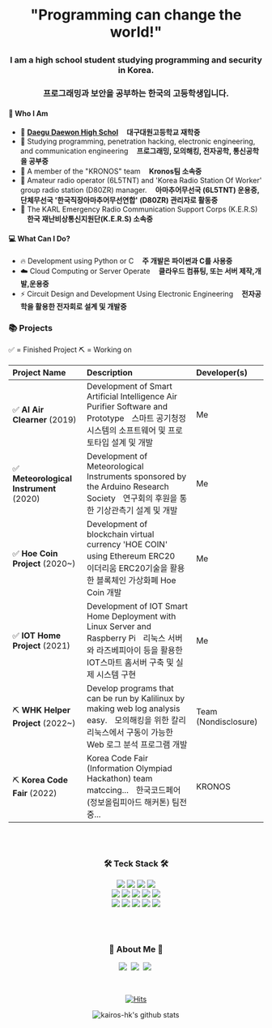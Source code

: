 
<h1 align='center'> "Programming can change the world!" </p>

<h3 align='center'> I am a high school student studying programming and security in Korea. </p>
<h3 align='center'> 프로그래밍과 보안을 공부하는 한국의 고등학생입니다. </p>

 #### 🧑 Who I Am 
 - 🎒 **[Daegu Daewon High Schol](http://www.dw.hs.kr)** 
      **ㅤ대구대원고등학교 재학중**
 - 📖 Studying programming, penetration hacking, electronic engineering, and communication engineering 
      **ㅤ프로그래밍, 모의해킹, 전자공학, 통신공학을 공부중**
 - 👕 A member of the "KRONOS" team
      **ㅤKronos팀 소속중**
 - 📡 Amateur radio operator (6L5TNT) and 'Korea Radio Station Of Worker' group radio station (D80ZR) manager.
      **ㅤ아마추어무선국 (6L5TNT) 운용중, 단체무선국 '한국직장아마추어무선연합' (D80ZR) 관리자로 활동중**
 - 💼 The KARL Emergency Radio Communication Support Corps (K.E.R.S)
      **ㅤ한국 재난비상통신지원단(K.E.R.S) 소속중**
 #### 💻 What Can I Do?
 - 🔥 Development using Python or C
      **ㅤ주 개발은 파이썬과 C를 사용중**
 - ☁️ Cloud Computing or Server Operate
      **ㅤ클라우드 컴퓨팅, 또는 서버 제작,개발,운용중**
 - ⚡️ Circuit Design and Development Using Electronic Engineering 
      **ㅤ전자공학을 활용한 전자회로 설계 및 개발중**
     
### 📚 Projects

✅ = Finished Project
⛏️ = Working on

| Project Name      | Description   |  Developer(s)   |
|:----------|:--------------|:----------------|
| ✅ **AI Air Clearner** (2019)  | Development of Smart Artificial Intelligence Air Purifier Software and Prototypeㅤ스마트 공기청정 시스템의 소프트웨어 및 프로토타입 설계 및 개발 | Me |
| ✅ **Meteorological Instrument** (2020) | Development of Meteorological Instruments sponsored by the Arduino Research Societyㅤ연구회의 후원을 통한 기상관측기 설계 및 개발 | Me |
| ✅ **Hoe Coin Project** (2020~) | Development of blockchain virtual currency 'HOE COIN' using Ethereum ERC20ㅤ이더리움 ERC20기술을 활용한 블록체인 가상화폐 Hoe Coin 개발 | Me |
| ✅ **IOT Home Project** (2021) | Development of IOT Smart Home Deployment with Linux Server and Raspberry Piㅤ리눅스 서버와 라즈베피아이 등을 활용한 IOT스마트 홈서버 구축 및 실제 시스템 구현 | Me |
| ⛏️ **WHK Helper Project** (2022~) | Develop programs that can be run by Kalilinux by making web log analysis easy.ㅤ모의해킹을 위한 칼리리눅스에서 구동이 가능한 Web 로그 분석 프로그램 개발 | Team (Nondisclosure) |
| ⛏️ **Korea Code Fair** (2022)  | Korea Code Fair (Information Olympiad Hackathon) team matccing...ㅤ한국코드페어 (정보올림피아드 해커톤) 팀전중... | KRONOS |
<div align="center">
 
<h3 align="center">ㅤ</h3>
<h3 align="center">🛠 Teck Stack 🛠</h3>
<p align="center">

  <img src="https://img.shields.io/badge/Python-white?style=flat&logo=Python&logoColor=#3776AB"/></a>
  <img src="https://img.shields.io/badge/pandas-150458?style=flat&logo=pandas&logoColor=white"/></a>
  <img src="https://img.shields.io/badge/C-A8B9CC?style=flat&logo=C&logoColor=#0FAAFF"/></a>
  <img src="https://img.shields.io/badge/C++-00599C?style=flat&logo=C++&logoColor=white"/></a></a>
  <br>
  <img src="https://img.shields.io/badge/Kali Linux-557C94?style=flat&logo=Kali Linux&logoColor=white"/></a>
  <img src="https://img.shields.io/badge/HTML5-E34F26?style=flat&logo=HTML5&logoColor=white"/></a>
  <img src="https://img.shields.io/badge/CSS3-1572B6?style=flat&logo=CSS3&logoColor=white"/></a>
  <img src="https://img.shields.io/badge/JavaScript-F7DF1E?style=flat&logo=JavaScript&logoColor=white"/></a>
  <img src="https://img.shields.io/badge/Server Fault-E7282D?style=flat&logo=Server Fault&logoColor=white"/></a>
  <br>
  <img src="https://img.shields.io/badge/Discord-5865F2?style=flat&logo=Discord&logoColor=white"/></a>
  <img src="https://img.shields.io/badge/Telegram-26A5E4?style=flat&logo=Telegram&logoColor=white"/></a>
  <img src="https://img.shields.io/badge/Amazon EC2-FF9900?style=flat&logo=Amazon EC2&logoColor=white"/></a>
  <img src="https://img.shields.io/badge/GitHub-gray?style=flat&logo=GitHub&logoColor=black"/></a>
  <img src="https://img.shields.io/badge/Git-blue?style=flat&logo=Git&logoColor=F05032"/></a>
</p>



<h3 align="center">ㅤ</h3>
<h3 align="center"> 🎳 About Me 🎳 </h3>
<p align="center">
  <a href="https://kalilinux.tistory.com"><img src="https://img.shields.io/badge/Blogger-FF5722?style=flat&logo=Blog&logoColor=white&link=https://kalilinux.tistory.com"/></a>&nbsp
  <a href="https://www.instagram.com/dong0_0912/"><img src="https://img.shields.io/badge/Instagram-E4405F?style=flat&logo=Instagram&logoColor=white&link=https://www.instagram.com/dong0_0912/"/></a>&nbsp
  <a href="https://portfolio.kairos-hk.xyz"><img src="https://img.shields.io/badge/GitHub Pages-222222?style=flat&logo=Portfolio&logoColor=white&link=https://portfolio.kairos-hk.xyz"/></a>&nbsp
</p>

<br>



[![Hits](https://hits.seeyoufarm.com/api/count/incr/badge.svg?url=https%3A%2F%2Fgithub.com%2Fkairos-hk&count_bg=%2379C83D&title_bg=%23555555&icon=googlecardboard.svg&icon_color=%23E7E7E7&title=hits&edge_flat=false)](https://hits.seeyoufarm.com)

![kairos-hk's github stats](https://github-readme-stats.vercel.app/api?username=kairos-hk&show_icons=true&theme=radical)

</div>
